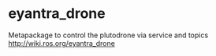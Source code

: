 # eyantra_drone
Metapackage to control the plutodrone via service and topics 
<http://wiki.ros.org/eyantra_drone>
